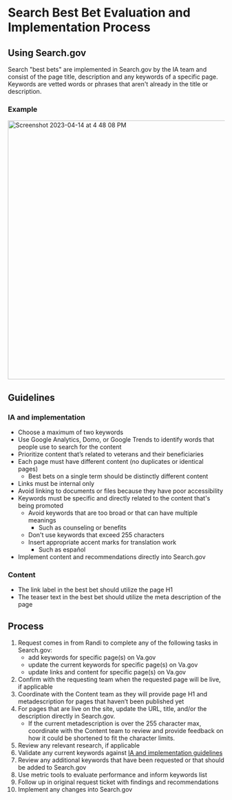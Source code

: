 # Search Best Bet Evaluation and Implementation Process
## Using Search.gov
Search "best bets" are implemented in Search.gov by the IA team and consist of the page title, description and any keywords of a specific page. Keywords are vetted words or phrases that aren't already in the title or description.

### Example
<img width="600" alt="Screenshot 2023-04-14 at 4 48 08 PM" src="https://user-images.githubusercontent.com/122128479/232160689-fe907ffe-28e2-41af-be6f-1ab0f6f13955.png">

## Guidelines
### IA and implementation
- Choose a maximum of two keywords
- Use Google Analytics, Domo, or Google Trends to identify words that people use to search for the content
- Prioritize content that’s related to veterans and their beneficiaries
- Each page must have different content (no duplicates or identical pages)
   - Best bets on a single term should be distinctly different content
- Links must be internal only
- Avoid linking to documents or files because they have poor accessibility
- Keywords must be specific and directly related to the content that's being promoted
   - Avoid keywords that are too broad or that can have multiple meanings
     - Such as counseling or benefits
   - Don't use keywords that exceed 255 characters
   - Insert appropriate accent marks for translation work
     - Such as español
- Implement content and recommendations directly into Search.gov

### Content
- The link label in the best bet should utilize the page H1
- The teaser text in the best bet should utilize the meta description of the page

## Process
1. Request comes in from Randi to complete any of the following tasks in Search.gov:
   - add keywords for specific page(s) on Va.gov
   - update the current keywords for specific page(s) on Va.gov
   - update links and content for specific page(s) on Va.gov
2. Confirm with the requesting team when the requested page will be live, if applicable
3. Coordinate with the Content team as they will provide page H1 and metadescription for pages that haven’t been published yet
4. For pages that are live on the site, update the URL, title, and/or the description directly in Search.gov.
   - If the current metadescription is over the 255 character max, coordinate with the Content team to review and provide feedback on how it could be shortened to fit the character limits.
5. Review any relevant research, if applicable
6. Validate any current keywords against [IA and implementation guidelines](https://github.com/department-of-veterans-affairs/va.gov-team/new/master/products/information-architecture/process#ia-and-implementation)
7. Review any additional keywords that have been requested or that should be added to Search.gov
8. Use metric tools to evaluate performance and inform keywords list
9. Follow up in original request ticket with findings and recommendations
10. Implement any changes into Search.gov
